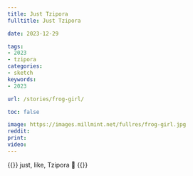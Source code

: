 ```yaml
---
title: Just Tzipora
fulltitle: Just Tzipora

date: 2023-12-29

tags:
- 2023
- tzipora
categories:
- sketch
keywords:
- 2023

url: /stories/frog-girl/

toc: false

image: https://images.millmint.net/fullres/frog-girl.jpg
reddit:
print:
video:
---
```

{{<hint caption>}}
just, like, Tzipora 🐸
{{</hint>}}
